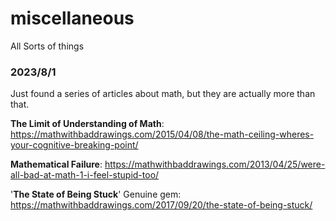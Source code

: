 # miscellaneous
All Sorts of things


### 2023/8/1
Just found a series of articles about math, but they are actually more than that.

**The Limit of Understanding of Math**: https://mathwithbaddrawings.com/2015/04/08/the-math-ceiling-wheres-your-cognitive-breaking-point/

**Mathematical Failure**: https://mathwithbaddrawings.com/2013/04/25/were-all-bad-at-math-1-i-feel-stupid-too/

'**The State of Being Stuck**' Genuine gem: https://mathwithbaddrawings.com/2017/09/20/the-state-of-being-stuck/

